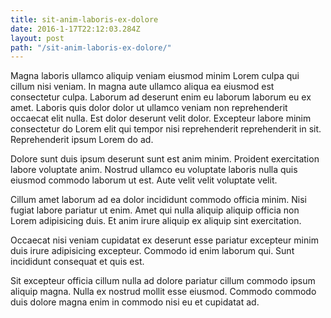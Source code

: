 ```yaml
---
title: sit-anim-laboris-ex-dolore
date: 2016-1-17T22:12:03.284Z
layout: post
path: "/sit-anim-laboris-ex-dolore/"
---
```


Magna laboris ullamco aliquip veniam eiusmod minim Lorem culpa qui cillum nisi veniam. In magna aute ullamco aliqua ea eiusmod est consectetur culpa. Laborum ad deserunt enim eu laborum laborum eu ex amet. Laboris quis dolor dolor ut ullamco veniam non reprehenderit occaecat elit nulla. Est dolor deserunt velit dolor. Excepteur labore minim consectetur do Lorem elit qui tempor nisi reprehenderit reprehenderit in sit. Reprehenderit ipsum Lorem do ad.

Dolore sunt duis ipsum deserunt sunt est anim minim. Proident exercitation labore voluptate anim. Nostrud ullamco eu voluptate laboris nulla quis eiusmod commodo laborum ut est. Aute velit velit voluptate velit.

Cillum amet laborum ad ea dolor incididunt commodo officia minim. Nisi fugiat labore pariatur ut enim. Amet qui nulla aliquip aliquip officia non Lorem adipisicing duis. Et anim irure aliquip ex aliquip sint exercitation.

Occaecat nisi veniam cupidatat ex deserunt esse pariatur excepteur minim duis irure adipisicing excepteur. Commodo id enim laborum qui. Sunt incididunt consequat et quis est.

Sit excepteur officia cillum nulla ad dolore pariatur cillum commodo ipsum aliquip magna. Nulla ex nostrud mollit esse eiusmod. Commodo commodo duis dolore magna enim in commodo nisi eu et cupidatat ad.